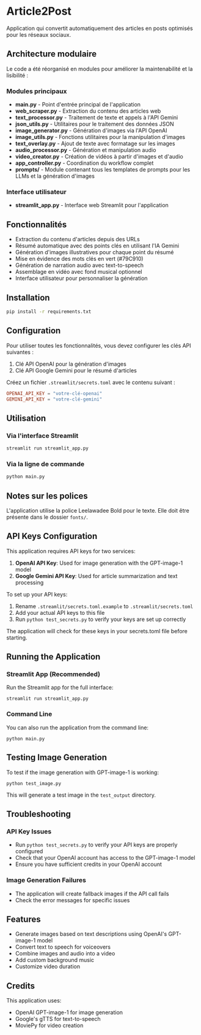 # Article2Post

Application qui convertit automatiquement des articles en posts optimisés pour les réseaux sociaux.

## Architecture modulaire

Le code a été réorganisé en modules pour améliorer la maintenabilité et la lisibilité :

### Modules principaux

- **main.py** - Point d'entrée principal de l'application
- **web_scraper.py** - Extraction du contenu des articles web
- **text_processor.py** - Traitement de texte et appels à l'API Gemini
- **json_utils.py** - Utilitaires pour le traitement des données JSON
- **image_generator.py** - Génération d'images via l'API OpenAI
- **image_utils.py** - Fonctions utilitaires pour la manipulation d'images
- **text_overlay.py** - Ajout de texte avec formatage sur les images
- **audio_processor.py** - Génération et manipulation audio
- **video_creator.py** - Création de vidéos à partir d'images et d'audio
- **app_controller.py** - Coordination du workflow complet
- **prompts/** - Module contenant tous les templates de prompts pour les LLMs et la génération d'images

### Interface utilisateur

- **streamlit_app.py** - Interface web Streamlit pour l'application

## Fonctionnalités

- Extraction du contenu d'articles depuis des URLs
- Résumé automatique avec des points clés en utilisant l'IA Gemini
- Génération d'images illustratives pour chaque point du résumé
- Mise en évidence des mots clés en vert (#79C910)
- Génération de narration audio avec text-to-speech
- Assemblage en vidéo avec fond musical optionnel
- Interface utilisateur pour personnaliser la génération

## Installation

```bash
pip install -r requirements.txt
```

## Configuration

Pour utiliser toutes les fonctionnalités, vous devez configurer les clés API suivantes :

1. Clé API OpenAI pour la génération d'images
2. Clé API Google Gemini pour le résumé d'articles

Créez un fichier `.streamlit/secrets.toml` avec le contenu suivant :

```toml
OPENAI_API_KEY = "votre-clé-openai"
GEMINI_API_KEY = "votre-clé-gemini"
```

## Utilisation

### Via l'interface Streamlit

```bash
streamlit run streamlit_app.py
```

### Via la ligne de commande

```bash
python main.py
```

## Notes sur les polices

L'application utilise la police Leelawadee Bold pour le texte. Elle doit être présente dans le dossier `fonts/`.

## API Keys Configuration

This application requires API keys for two services:

1. **OpenAI API Key**: Used for image generation with the GPT-image-1 model
2. **Google Gemini API Key**: Used for article summarization and text processing

To set up your API keys:

1. Rename `.streamlit/secrets.toml.example` to `.streamlit/secrets.toml`
2. Add your actual API keys to this file
3. Run `python test_secrets.py` to verify your keys are set up correctly

The application will check for these keys in your secrets.toml file before starting.

## Running the Application

### Streamlit App (Recommended)
Run the Streamlit app for the full interface:
```
streamlit run streamlit_app.py
```

### Command Line
You can also run the application from the command line:
```
python main.py
```

## Testing Image Generation

To test if the image generation with GPT-image-1 is working:
```
python test_image.py
```

This will generate a test image in the `test_output` directory.

## Troubleshooting

### API Key Issues
- Run `python test_secrets.py` to verify your API keys are properly configured
- Check that your OpenAI account has access to the GPT-image-1 model
- Ensure you have sufficient credits in your OpenAI account

### Image Generation Failures
- The application will create fallback images if the API call fails
- Check the error messages for specific issues

## Features

- Generate images based on text descriptions using OpenAI's GPT-image-1 model
- Convert text to speech for voiceovers
- Combine images and audio into a video
- Add custom background music
- Customize video duration

## Credits

This application uses:
- OpenAI GPT-image-1 for image generation
- Google's gTTS for text-to-speech
- MoviePy for video creation 